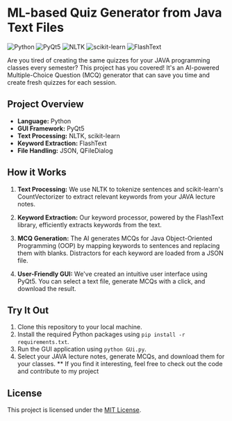 # ML-based Quiz Generator from Java Text Files

![Python](https://img.shields.io/badge/Python-3.7%2B-blue)
![PyQt5](https://img.shields.io/badge/PyQt5-5.15-blue)
![NLTK](https://img.shields.io/badge/NLTK-3.6-blue)
![scikit-learn](https://img.shields.io/badge/scikit--learn-0.24-blue)
![FlashText](https://img.shields.io/badge/FlashText-2.2-blue)

Are you tired of creating the same quizzes for your JAVA programming classes every semester? This project has you covered! It's an AI-powered Multiple-Choice Question (MCQ) generator that can save you time and create fresh quizzes for each session.

## Project Overview

- **Language:** Python
- **GUI Framework:** PyQt5
- **Text Processing:** NLTK, scikit-learn
- **Keyword Extraction:** FlashText
- **File Handling:** JSON, QFileDialog

## How it Works

1. **Text Processing:** We use NLTK to tokenize sentences and scikit-learn's CountVectorizer to extract relevant keywords from your JAVA lecture notes.

2. **Keyword Extraction:** Our keyword processor, powered by the FlashText library, efficiently extracts keywords from the text.

3. **MCQ Generation:** The AI generates MCQs for Java Object-Oriented Programming (OOP) by mapping keywords to sentences and replacing them with blanks. Distractors for each keyword are loaded from a JSON file.

4. **User-Friendly GUI:** We've created an intuitive user interface using PyQt5. You can select a text file, generate MCQs with a click, and download the result.

## Try It Out

1. Clone this repository to your local machine.
2. Install the required Python packages using `pip install -r requirements.txt`.
3. Run the GUI application using `python GUi.py`.
4. Select your JAVA lecture notes, generate MCQs, and download them for your classes.
** If you find it interesting, feel free to check out the code and contribute to my project 


## License

This project is licensed under the [MIT License](LICENSE).
